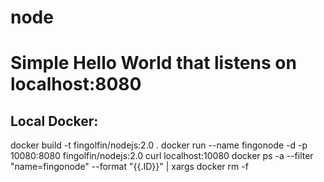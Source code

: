 # node 

# Simple Hello World that listens on localhost:8080

## Local Docker:
docker build -t fingolfin/nodejs:2.0 .
docker run --name fingonode -d -p 10080:8080 fingolfin/nodejs:2.0 
curl localhost:10080
docker ps -a --filter "name=fingonode" --format "{{.ID}}" | xargs docker rm -f 

